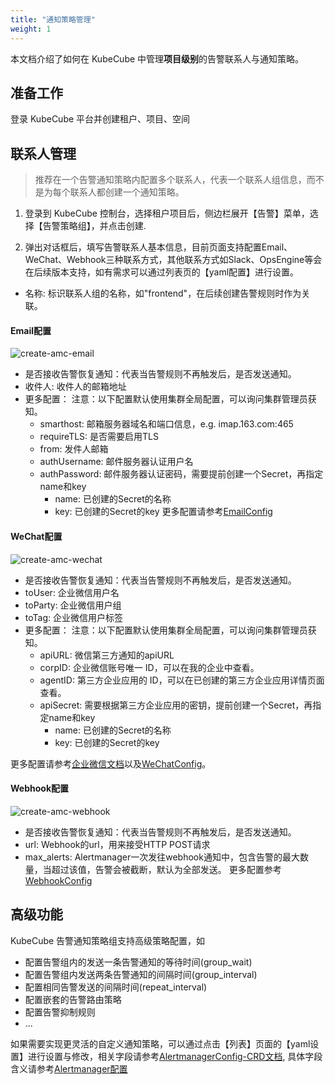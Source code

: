 ```yaml
---
title: "通知策略管理"
weight: 1
---
```


本文档介绍了如何在 KubeCube 中管理**项目级别**的告警联系人与通知策略。

## 准备工作

登录 KubeCube 平台并创建租户、项目、空间

## 联系人管理

> 推荐在一个告警通知策略内配置多个联系人，代表一个联系人组信息，而不是为每个联系人都创建一个通知策略。

1. 登录到 KubeCube 控制台，选择租户项目后，侧边栏展开【告警】菜单，选择【告警策略组】，并点击创建.

2. 弹出对话框后，填写告警联系人基本信息，目前页面支持配置Email、WeChat、Webhook三种联系方式，其他联系方式如Slack、OpsEngine等会在后续版本支持，如有需求可以通过列表页的【yaml配置】进行设置。

- 名称: 标识联系人组的名称，如"frontend"，在后续创建告警规则时作为关联。

#### Email配置

![create-amc-email](/imgs/user-guide/alerting/create-amc-email.png)

- 是否接收告警恢复通知：代表当告警规则不再触发后，是否发送通知。
- 收件人: 收件人的邮箱地址
- 更多配置：
注意：以下配置默认使用集群全局配置，可以询问集群管理员获知。
  - smarthost: 邮箱服务器域名和端口信息，e.g. imap.163.com:465
  - requireTLS: 是否需要启用TLS
  - from: 发件人邮箱
  - authUsername: 邮件服务器认证用户名
  - authPassword: 邮件服务器认证密码，需要提前创建一个Secret，再指定name和key
    - name: 已创建的Secret的名称
    - key: 已创建的Secret的key
更多配置请参考[EmailConfig](https://github.com/prometheus-operator/prometheus-operator/blob/master/Documentation/api.md#emailconfig)

#### WeChat配置
![create-amc-wechat](/imgs/user-guide/alerting/create-amc-wechat.png)
- 是否接收告警恢复通知：代表当告警规则不再触发后，是否发送通知。
- toUser: 企业微信用户名
- toParty: 企业微信用户组
- toTag: 企业微信用户标签
- 更多配置：
注意：以下配置默认使用集群全局配置，可以询问集群管理员获知。
  - apiURL: 微信第三方通知的apiURL
  - corpID: 企业微信账号唯一 ID，可以在我的企业中查看。
  - agentID: 第三方企业应用的 ID，可以在已创建的第三方企业应用详情页面查看。
  - apiSecret: 需要根据第三方企业应用的密钥，提前创建一个Secret，再指定name和key
    - name: 已创建的Secret的名称
    - key: 已创建的Secret的key

更多配置请参考[企业微信文档](https://work.weixin.qq.com/api/doc/#10167/%E6%96%87%E6%9C%AC%E6%B6%88%E6%81%AF)以及[WeChatConfig](https://github.com/prometheus-operator/prometheus-operator/blob/master/Documentation/api.md#wechatconfig)。


#### Webhook配置
![create-amc-webhook](/imgs/user-guide/alerting/create-amc-webhook.png)
- 是否接收告警恢复通知：代表当告警规则不再触发后，是否发送通知。
- url: Webhook的url，用来接受HTTP POST请求
- max_alerts: Alertmanager一次发往webhook通知中，包含告警的最大数量，当超过该值，告警会被截断，默认为全部发送。
更多配置参考[WebhookConfig](https://github.com/prometheus-operator/prometheus-operator/blob/master/Documentation/api.md#webhookconfig)


## 高级功能

KubeCube 告警通知策略组支持高级策略配置，如
- 配置告警组内的发送一条告警通知的等待时间(group_wait)
- 配置告警组内发送两条告警通知的间隔时间(group_interval)
- 配置相同告警发送的间隔时间(repeat_interval)
- 配置嵌套的告警路由策略
- 配置告警抑制规则
- ...

如果需要实现更灵活的自定义通知策略，可以通过点击【列表】页面的【yaml设置】进行设置与修改，相关字段请参考[AlertmanagerConfig-CRD文档](https://github.com/prometheus-operator/prometheus-operator/blob/master/Documentation/api.md#alertmanagerconfig), 具体字段含义请参考[Alertmanager配置](https://prometheus.io/docs/alerting/latest/configuration/)

